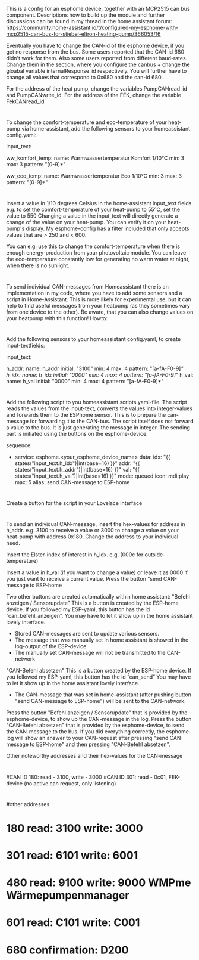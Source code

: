 This is a config for an esphome device, together with an MCP2515 can bus component.
Descriptions how to build up the module and further discussions can be found in my thread in the home assistant forum:
https://community.home-assistant.io/t/configured-my-esphome-with-mcp2515-can-bus-for-stiebel-eltron-heating-pump/366053/16

Eventually you have to change the CAN-id of the esphome device, if you get no response from the bus.
Some users reported that the CAN-id 680 didn't work for them.
Also some users reported from different baud-rates.
Change them in the section, where you configure the canbus + change the gloabal variable internalResponse_id respectively.
You will further have to change all values that correspond to 0x680 and the can-id 680


For the address of the heat pump, change the variables PumpCANread_id and PumpCANwrite_id.
For the address of the FEK, change the variable FekCANread_id

#
To change the comfort-temperature and eco-temperature of your heat-pump via home-assistant, add the following sensors to your homeassistant config.yaml:

input_text:

  ww_komfort_temp:
    name: Warmwassertemperatur Komfort 1/10°C
    min: 3
    max: 3
    pattern: "[0-9]*"

  ww_eco_temp:
    name: Warmwassertemperatur Eco 1/10°C
    min: 3
    max: 3
    pattern: "[0-9]*"


#
Insert a value in 1/10 degrees Celsius in the home-assistant input_text fields.
e.g. to set the comfort-temperature of your heat-pump to 55°C, set the value to 550
Changing a value in the input_text will directly generate a change of the value on your heat-pump.
You can verify it on your heat-pump's display.
My esphome-config has a filter included that only accepts values that are > 250 and < 600.

You can e.g. use this to change the comfort-temperature when there is enough energy-production from your photovoltaic module. You can leave the eco-temperature constantly low for generating no warm water at night, when there is no sunlight.


#
#
To send individual CAN-messages from Homeassistant there is an implementation in my code, where you have to add some sensors and a script in Home-Assistant.
This is more likely for experimental use, but it can help to find useful messages from your heatpump (as they sometimes vary from one device to the other).
Be aware, that you can also change values on your heatpump with this function!
Howto:


#
Add the following sensors to your homeassistant config.yaml, to create input-textfields:


input_text:

  h_addr:
    name: h_addr
    initial: "3100"
    min: 4
    max: 4
    pattern: "[a-fA-F0-9]*"
  h_idx:
    name: h_idx
    initial: "0000"
    min: 4
    max: 4
    pattern: "[a-fA-F0-9]*"
  h_val:
    name: h_val
    initial: "0000"
    min: 4
    max: 4
    pattern: "[a-fA-F0-9]*"

#
Add the following script to you homeassistant scripts.yaml-file.
The script reads the values from the input-text, converts the values into integer-values and forwards them to the ESPhome sensor.
This is to prepare the can-message for forwarding it to the CAN-bus. The script itself does not forward a value to the bus.
It is just generating the message in integer. The sending-part is initiated using the buttons on the esphome-device.


sequence:
  - service: esphome.<your_esphome_device_name>
    data:
      idx: "{{ states(\"input_text.h_idx\")|int(base=16) }}"
      addr: "{{ states(\"input_text.h_addr\")|int(base=16) }}"
      val: "{{ states(\"input_text.h_val\")|int(base=16) }}"
mode: queued
icon: mdi:play
max: 5
alias: send CAN-message to ESP-home

#
Create a button for the script in your Lovelace interface

#
To send an individual CAN-message, insert the hex-values for address in h_addr.
e.g. 3100 to receive a value or 3000 to change a value on your heat-pump with address 0x180. Change the address to your individual need.

Insert the Elster-index of interest in h_idx. e.g. (000c for outside-temperature)

Insert a value in h_val (if you want to change a value) or leave it as 0000 if you just want to receive a current value.
Press the button "send CAN-message to ESP-home

Two other buttons are created automatically within home assistant:
"Befehl anzeigen / Sensorupdate"
This is a button is created by the ESP-home device. If you followed my ESP-yaml, this button has the id “can_befehl_anzeigen”.
You may have to let it show up in the home assistant lovely interface.

- Stored CAN-messages are sent to update various sensors.
- The message that was manually set in home assistant is showed in the log-output of the ESP-device
- The manually set CAN-message will not be transmitted to the CAN-network

"CAN-Befehl absetzen"
This is a button created by the ESP-home device. If you followed my ESP-yaml, this button has the id “can_send”
You may have to let it show up in the home assistant lovely interface.

- The CAN-message that was set in home-assistant (after pushing button "send CAN-message to ESP-home") will be sent to the CAN-network.

Press the button "Befehl anzeigen / Sensorupdate" that is provided by the esphome-device, to show up the CAN-message in the log.
Press the button "CAN-Befehl absetzen" that is provided by the esphome-device, to send the CAN-message to the bus.
If you did everything correctly, the esphome-log will show an answer to your CAN-request after pressing "send CAN-message to ESP-home" and then pressing "CAN-Befehl absetzen".

Other noteworthy addresses and their hex-values for the CAN-message
#
#CAN ID 180: read - 3100, write - 3000
#CAN ID 301: read - 0c01, FEK-device (no active can request, only listening)
#
#other addresses
#   180 read: 3100  write: 3000
#  	301	read: 6101  write: 6001
#	480	read: 9100  write: 9000    WMPme Wärmepumpenmanager
#	601	read: C101  write: C001
#	680	confirmation: D200
#

